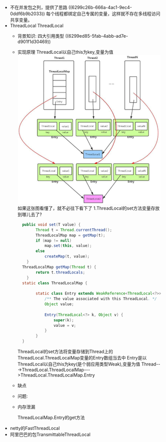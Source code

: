 - 不在并发包之列，提供了思路
  ((6299c26b-666a-4ac1-9ec4-0ddf6b9b2033)) 
  每个线程都绑定自己专属的变量，这样就不存在多线程访问共享变量。
- ThreadLocal
  ThreadLocal
	- 背景知识:
	  四大引用类型 ((6299ed85-5fab-4abb-ad7e-d901f1d30469))
	- 实现原理
	  ThreadLocal以自己this为key,变量为值
	  ![image.png](../assets/image_1654255981331_0.png)
	  如果这张图看懂了，就不必往下看下了
	  1.ThreadLocal的set方法变量存放到哪儿去了?
	  ```java
	  	public void set(T value) {
	          Thread t = Thread.currentThread();
	          ThreadLocalMap map = getMap(t);
	          if (map != null)
	              map.set(this, value);
	          else
	              createMap(t, value);
	      }
	  	ThreadLocalMap getMap(Thread t) {
	          return t.threadLocals;
	      }
	  	static class ThreadLocalMap {
	  
	          static class Entry extends WeakReference<ThreadLocal<?>> {
	              /** The value associated with this ThreadLocal. */
	              Object value;
	  
	              Entry(ThreadLocal<?> k, Object v) {
	                  super(k);
	                  value = v;
	              }
	          }
	  	}
	  ```
	  ThreadLocal的set方法将变量存储到Thread上的ThreadLocal.ThreadLocalMap变量的Entry数组当去中
	  Entry是以ThreadLocal以自己this为key(是个弱应用类型Weak),变量为值
	  Thread--->ThreadLocal.ThreadLocalMap--->ThreadLocal.ThreadLocalMap.Entry
	- 缺点
	- 问题:
	- 内存泄漏
	  
	  ThreadLocalMap.Entry的get方法
- netty的FastThreadLocal
- 阿里巴巴的包TransmittableThreadLocal